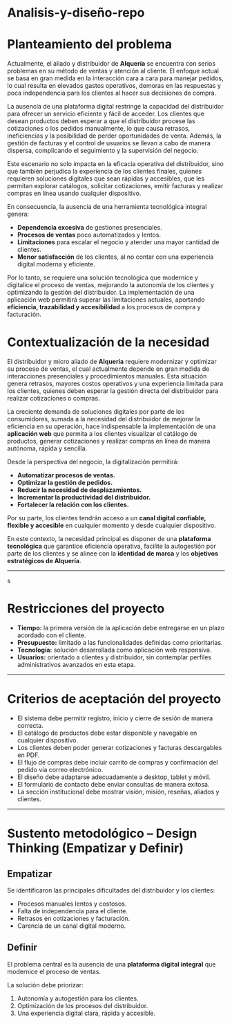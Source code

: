 # Analisis-y-diseño-repo

# Planteamiento del problema

Actualmente, el aliado y distribuidor de **Alquería** se encuentra con serios problemas en su método de ventas y atención al cliente. El enfoque actual se basa en gran medida en la interacción cara a cara para manejar pedidos, lo cual resulta en elevados gastos operativos, demoras en las respuestas y poca independencia para los clientes al hacer sus decisiones de compra.

La ausencia de una plataforma digital restringe la capacidad del distribuidor para ofrecer un servicio eficiente y fácil de acceder. Los clientes que desean productos deben esperar a que el distribuidor procese las cotizaciones o los pedidos manualmente, lo que causa retrasos, ineficiencias y la posibilidad de perder oportunidades de venta. Además, la gestión de facturas y el control de usuarios se llevan a cabo de manera dispersa, complicando el seguimiento y la supervisión del negocio.

Este escenario no solo impacta en la eficacia operativa del distribuidor, sino que también perjudica la experiencia de los clientes finales, quienes requieren soluciones digitales que sean rápidas y accesibles, que les permitan explorar catálogos, solicitar cotizaciones, emitir facturas y realizar compras en línea usando cualquier dispositivo.

En consecuencia, la ausencia de una herramienta tecnológica integral genera:

- **Dependencia excesiva** de gestiones presenciales.  
- **Procesos de ventas** poco automatizados y lentos.  
- **Limitaciones** para escalar el negocio y atender una mayor cantidad de clientes.  
- **Menor satisfacción** de los clientes, al no contar con una experiencia digital moderna y eficiente.  

Por lo tanto, se requiere una solución tecnológica que modernice y digitalice el proceso de ventas, mejorando la autonomía de los clientes y optimizando la gestión del distribuidor. La implementación de una aplicación web permitirá superar las limitaciones actuales, aportando **eficiencia, trazabilidad y accesibilidad** a los procesos de compra y facturación.

# Contextualización de la necesidad

El distribuidor y micro aliado de **Alquería** requiere modernizar y optimizar su proceso de ventas, el cual actualmente depende en gran medida de interacciones presenciales y procedimientos manuales. Esta situación genera retrasos, mayores costos operativos y una experiencia limitada para los clientes, quienes deben esperar la gestión directa del distribuidor para realizar cotizaciones o compras.

La creciente demanda de soluciones digitales por parte de los consumidores, sumada a la necesidad del distribuidor de mejorar la eficiencia en su operación, hace indispensable la implementación de una **aplicación web** que permita a los clientes visualizar el catálogo de productos, generar cotizaciones y realizar compras en línea de manera autónoma, rápida y sencilla.

Desde la perspectiva del negocio, la digitalización permitirá:

- **Automatizar procesos de ventas.**  
- **Optimizar la gestión de pedidos.**  
- **Reducir la necesidad de desplazamientos.**  
- **Incrementar la productividad del distribuidor.**  
- **Fortalecer la relación con los clientes.**  

Por su parte, los clientes tendrán acceso a un **canal digital confiable, flexible y accesible** en cualquier momento y desde cualquier dispositivo.

En este contexto, la necesidad principal es disponer de una **plataforma tecnológica** que garantice eficiencia operativa, facilite la autogestión por parte de los clientes y se alinee con la **identidad de marca** y los **objetivos estratégicos de Alquería**.

---
s
# Restricciones del proyecto

- **Tiempo:** la primera versión de la aplicación debe entregarse en un plazo acordado con el cliente.  
- **Presupuesto:** limitado a las funcionalidades definidas como prioritarias.  
- **Tecnología:** solución desarrollada como aplicación web responsiva.  
- **Usuarios:** orientado a clientes y distribuidor, sin contemplar perfiles administrativos avanzados en esta etapa.  

---

# Criterios de aceptación del proyecto

- El sistema debe permitir registro, inicio y cierre de sesión de manera correcta.  
- El catálogo de productos debe estar disponible y navegable en cualquier dispositivo.  
- Los clientes deben poder generar cotizaciones y facturas descargables en PDF.  
- El flujo de compras debe incluir carrito de compras y confirmación del pedido vía correo electrónico.  
- El diseño debe adaptarse adecuadamente a desktop, tablet y móvil.  
- El formulario de contacto debe enviar consultas de manera exitosa.  
- La sección institucional debe mostrar visión, misión, reseñas, aliados y clientes.  

---

# Sustento metodológico – Design Thinking (Empatizar y Definir)

## Empatizar
Se identificaron las principales dificultades del distribuidor y los clientes:  

- Procesos manuales lentos y costosos.  
- Falta de independencia para el cliente.  
- Retrasos en cotizaciones y facturación.  
- Carencia de un canal digital moderno.  

## Definir
El problema central es la ausencia de una **plataforma digital integral** que modernice el proceso de ventas.  

La solución debe priorizar:  

1. Autonomía y autogestión para los clientes.  
2. Optimización de los procesos del distribuidor.  
3. Una experiencia digital clara, rápida y accesible.  



